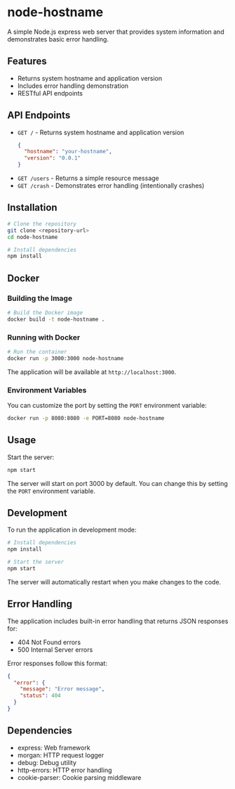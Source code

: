# node-hostname

A simple Node.js express web server that provides system information and demonstrates basic error handling.

## Features

- Returns system hostname and application version
- Includes error handling demonstration
- RESTful API endpoints

## API Endpoints

- `GET /` - Returns system hostname and application version
  ```json
  {
    "hostname": "your-hostname",
    "version": "0.0.1"
  }
  ```
- `GET /users` - Returns a simple resource message
- `GET /crash` - Demonstrates error handling (intentionally crashes)

## Installation

```bash
# Clone the repository
git clone <repository-url>
cd node-hostname

# Install dependencies
npm install
```

## Docker

### Building the Image

```bash
# Build the Docker image
docker build -t node-hostname .
```

### Running with Docker

```bash
# Run the container
docker run -p 3000:3000 node-hostname
```

The application will be available at `http://localhost:3000`.

### Environment Variables

You can customize the port by setting the `PORT` environment variable:

```bash
docker run -p 8080:8080 -e PORT=8080 node-hostname
```

## Usage

Start the server:
```bash
npm start
```

The server will start on port 3000 by default. You can change this by setting the `PORT` environment variable.

## Development

To run the application in development mode:

```bash
# Install dependencies
npm install

# Start the server
npm start
```

The server will automatically restart when you make changes to the code.

## Error Handling

The application includes built-in error handling that returns JSON responses for:
- 404 Not Found errors
- 500 Internal Server errors

Error responses follow this format:
```json
{
  "error": {
    "message": "Error message",
    "status": 404
  }
}
```

## Dependencies

- express: Web framework
- morgan: HTTP request logger
- debug: Debug utility
- http-errors: HTTP error handling
- cookie-parser: Cookie parsing middleware